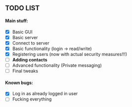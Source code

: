 ## TODO LIST

#### Main stuff:
- [X] Basic GUI
- [X] Basic server
- [X] Connect to server
- [X] Basic functionality (login -> read/write)
- [X] Registering users (now with actual security measures!!!)
- [ ] **Adding contacts**
- [ ] Advanced functionality (Private messaging)
- [ ] Final tweaks

#### Known bugs:
- [X] Log in as already logged in user
- [ ] Fucking everything
